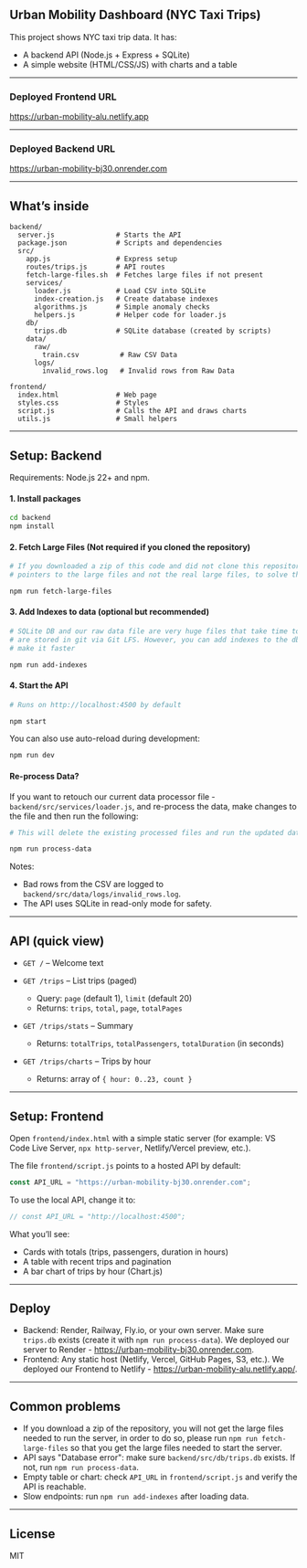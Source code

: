 ## Urban Mobility Dashboard (NYC Taxi Trips)

This project shows NYC taxi trip data. It has:

- A backend API (Node.js + Express + SQLite)
- A simple website (HTML/CSS/JS) with charts and a table

---

### Deployed Frontend URL

https://urban-mobility-alu.netlify.app

---

### Deployed Backend URL

https://urban-mobility-bj30.onrender.com

---

## What’s inside

```
backend/
  server.js               # Starts the API
  package.json            # Scripts and dependencies
  src/
    app.js                # Express setup
    routes/trips.js       # API routes
    fetch-large-files.sh  # Fetches large files if not present
    services/
      loader.js           # Load CSV into SQLite
      index-creation.js   # Create database indexes
      algorithms.js       # Simple anomaly checks
      helpers.js          # Helper code for loader.js
    db/
      trips.db            # SQLite database (created by scripts)
    data/
      raw/
        train.csv          # Raw CSV Data
      logs/
        invalid_rows.log   # Invalid rows from Raw Data

frontend/
  index.html              # Web page
  styles.css              # Styles
  script.js               # Calls the API and draws charts
  utils.js                # Small helpers
```

---

## Setup: Backend

Requirements: Node.js 22+ and npm.

#### 1. Install packages

```bash
cd backend
npm install
```

#### 2. Fetch Large Files (Not required if you cloned the repository)

```bash
# If you downloaded a zip of this code and did not clone this repository, you will get
# pointers to the large files and not the real large files, to solve that, run this:

npm run fetch-large-files
```

#### 3. Add Indexes to data (optional but recommended)

```bash
# SQLite DB and our raw data file are very huge files that take time to recreate so they
# are stored in git via Git LFS. However, you can add indexes to the db on your setup to
# make it faster

npm run add-indexes
```

#### 4. Start the API

```bash
# Runs on http://localhost:4500 by default

npm start
```

You can also use auto-reload during development:

```bash
npm run dev
```

#### Re-process Data?

If you want to retouch our current data processor file - `backend/src/services/loader.js`, and re-process the data, make changes to the file and then run the following:

```bash
# This will delete the existing processed files and run the updated data processor

npm run process-data
```

Notes:

- Bad rows from the CSV are logged to `backend/src/data/logs/invalid_rows.log`.
- The API uses SQLite in read-only mode for safety.

---

## API (quick view)

- `GET /` – Welcome text

- `GET /trips` – List trips (paged)

  - Query: `page` (default 1), `limit` (default 20)
  - Returns: `trips`, `total`, `page`, `totalPages`

- `GET /trips/stats` – Summary

  - Returns: `totalTrips`, `totalPassengers`, `totalDuration` (in seconds)

- `GET /trips/charts` – Trips by hour
  - Returns: array of `{ hour: 0..23, count }`

---

## Setup: Frontend

Open `frontend/index.html` with a simple static server (for example: VS Code Live Server, `npx http-server`, Netlify/Vercel preview, etc.).

The file `frontend/script.js` points to a hosted API by default:

```js
const API_URL = "https://urban-mobility-bj30.onrender.com";
```

To use the local API, change it to:

```js
// const API_URL = "http://localhost:4500";
```

What you’ll see:

- Cards with totals (trips, passengers, duration in hours)
- A table with recent trips and pagination
- A bar chart of trips by hour (Chart.js)

---

## Deploy

- Backend: Render, Railway, Fly.io, or your own server. Make sure `trips.db` exists (create it with `npm run process-data`). We deployed our server to Render - https://urban-mobility-bj30.onrender.com.
- Frontend: Any static host (Netlify, Vercel, GitHub Pages, S3, etc.). We deployed our Frontend to Netlify - https://urban-mobility-alu.netlify.app/.

---

## Common problems

- If you download a zip of the repository, you will not get the large files needed to run the server, in order to do so, please run `npm run fetch-large-files` so that you get the large files needed to start the server.
- API says "Database error": make sure `backend/src/db/trips.db` exists. If not, run `npm run process-data`.
- Empty table or chart: check `API_URL` in `frontend/script.js` and verify the API is reachable.
- Slow endpoints: run `npm run add-indexes` after loading data.

---

## License

MIT
